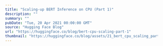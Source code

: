 ```yaml
---
title: "Scaling-up BERT Inference on CPU (Part 1)"
description: ""
summary: ""
pubDate: "Tue, 20 Apr 2021 00:00:00 GMT"
source: "Hugging Face Blog"
url: "https://huggingface.co/blog/bert-cpu-scaling-part-1"
thumbnail: "https://huggingface.co/blog/assets/21_bert_cpu_scaling_part_1/imgs/numa_set.png"
---
```


